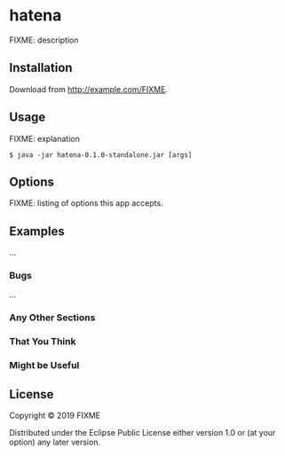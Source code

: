 # hatena

FIXME: description

## Installation

Download from http://example.com/FIXME.

## Usage

FIXME: explanation

    $ java -jar hatena-0.1.0-standalone.jar [args]

## Options

FIXME: listing of options this app accepts.

## Examples

...

### Bugs

...

### Any Other Sections
### That You Think
### Might be Useful

## License

Copyright © 2019 FIXME

Distributed under the Eclipse Public License either version 1.0 or (at
your option) any later version.
